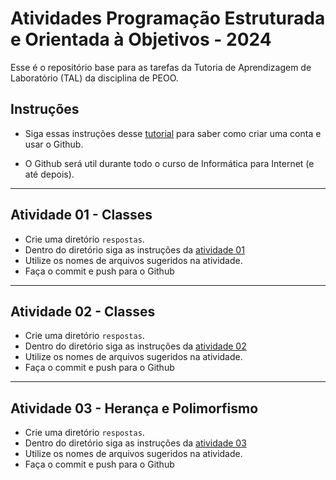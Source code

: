 # Atividades Programação Estruturada e Orientada à Objetivos - 2024

Esse é o repositório base para as tarefas da Tutoria de Aprendizagem de Laboratório (TAL) da disciplina de PEOO.

## Instruções

- Siga essas instruções desse [tutorial](exemplos/docs/github.md) para saber como criar uma conta e usar o Github.

- O Github será util durante todo o curso de Informática para Internet (e até depois).

---

## Atividade 01 - Classes

- Crie uma diretório `respostas`.
- Dentro do diretório siga as instruções da [atividade 01](atividades/atividade-01.md)
- Utilize os nomes de arquivos sugeridos na atividade.
- Faça o commit e push para o Github

---

## Atividade 02 - Classes

- Crie uma diretório `respostas`.
- Dentro do diretório siga as instruções da [atividade 02](atividades/atividade-02.md)
- Utilize os nomes de arquivos sugeridos na atividade.
- Faça o commit e push para o Github

---

## Atividade 03 - Herança e Polimorfismo

- Crie uma diretório `respostas`.
- Dentro do diretório siga as instruções da [atividade 03](atividades/atividade-03.md)
- Utilize os nomes de arquivos sugeridos na atividade.
- Faça o commit e push para o Github
